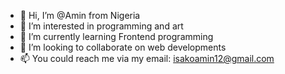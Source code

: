 - 👋 Hi, I’m @Amin from Nigeria
- 👀 I’m interested in programming and art
- 🌱 I’m currently learning Frontend programming
- 💞️ I’m looking to collaborate on web developments
- 📫 You could reach me via my email: isakoamin12@gmail.com

<!---
AminPrime/AminPrime is a ✨ special ✨ repository because its `README.md` (this file) appears on your GitHub profile.
You can click the Preview link to take a look at your changes.
--->
